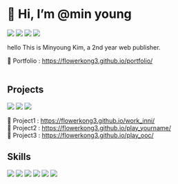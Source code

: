 <h1> 👋 Hi, I’m @min young</h1> 


<a href="https://flowerkong3.github.io/portfolio/"><img src="https://img.shields.io/badge/portfolio-f48fb1?style=for-the-badge&logo=GitHub Sponsors&logoColor=white&link=https://flowerkong3.github.io/portfolio"/></a>
<a href="mailto:flowerkong3@gmail.com"><img src="https://img.shields.io/badge/gmail-EA4335?style=for-the-badge&logo=Gmail&logoColor=white&link=mailto:flowerkong3@gmail.com"/></a>
<a href="https://velog.io/@mindeng"><img src="https://img.shields.io/badge/velog-20C997?style=for-the-badge&logo=Velog&logoColor=white&link=https://velog.io/@mindeng"/></a>
<a href="https://www.instagram.com"><img src="https://img.shields.io/badge/Instagram-E4405F?style=for-the-badge&logo=Instagram&logoColor=white&link=https://www.instagram.com"/></a>


hello
This is Minyoung Kim, a 2nd year web publisher.

👀 Portfolio : https://flowerkong3.github.io/portfolio/ <br><br>

<h2>Projects</h2>

<a href="https://flowerkong3.github.io/play_yourname"><img src="https://img.shields.io/badge/project1-009624?style=for-the-badge&logo=ProductHunt&logoColor=white&link=https://flowerkong3.github.io/play_yourname"/></a>
<a href="https://flowerkong3.github.io/play_yourname"><img src="https://img.shields.io/badge/project2-00c853?style=for-the-badge&logo=ProductHunt&logoColor=white&link=https://flowerkong3.github.io/play_yourname"/></a>
<a href="https://flowerkong3.github.io/play_ooc"><img src="https://img.shields.io/badge/project3-5efc82?style=for-the-badge&logo=ProductHunt&logoColor=white&link=https://flowerkong3.github.io/play_ooc"/></a>

🌱 Project1 : https://flowerkong3.github.io/work_inni/ <br>
🌱 Project2 : https://flowerkong3.github.io/play_yourname/ <br>
🌱 Project3 : https://flowerkong3.github.io/play_ooc/

<h2>Skills</h2>

<img src="https://img.shields.io/badge/html-E34F26?style=for-the-badge&logo=HTML5&logoColor=white"/> <img src="https://img.shields.io/badge/css-1572B6?style=for-the-badge&logo=CSS3&logoColor=white"/> <img src="https://img.shields.io/badge/JavaScript-F7DF1E?style=for-the-badge&logo=JavaScript&logoColor=white"/> <img src="https://img.shields.io/badge/jQuery-0769AD?style=for-the-badge&logo=jQuery&logoColor=white"/>
<img src="https://img.shields.io/badge/Photoshop-31A8FF?style=for-the-badge&logo=AdobePhotoshop&logoColor=white"/> <img src="https://img.shields.io/badge/Illustrator-FF9A00?style=for-the-badge&logo=AdobeIllustrator&logoColor=white"/>
